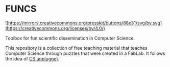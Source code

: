 # FUNCS
![https://mirrors.creativecommons.org/presskit/buttons/88x31/svg/by.svg](https://creativecommons.org/licenses/by/4.0/)

Toolbox for fun scientific dissemination in Computer Science.

This repository is a collection of free teaching material that teaches Computer Science through puzzles that were created in a FabLab. It follows the idea of [CS unplugge)](https://csunplugged.org/en/).


